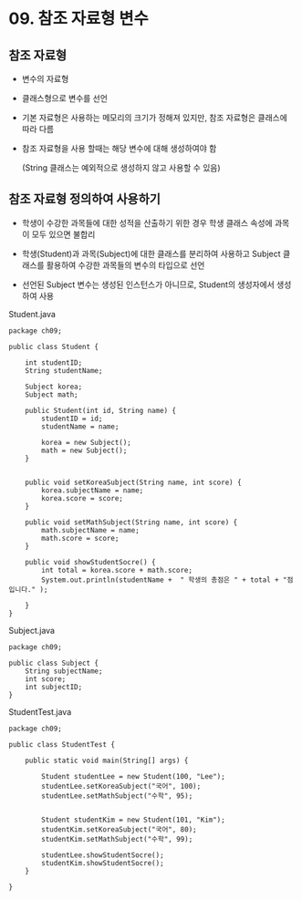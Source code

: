 # 09. 참조 자료형 변수

## 참조 자료형

- 변수의 자료형

- 클래스형으로 변수를 선언

- 기본 자료형은 사용하는 메모리의 크기가 정해져 있지만, 참조 자료형은 클래스에 따라 다름

- 참조 자료형을 사용 할때는 해당 변수에 대해 생성하여야 함 

  (String 클래스는 예외적으로 생성하지 않고 사용할 수 있음)


## 참조 자료형 정의하여 사용하기

- 학생이 수강한 과목들에 대한 성적을 산출하기 위한 경우 학생 클래스 속성에 과목이 모두 있으면 불합리
- 학생(Student)과 과목(Subject)에 대한 클래스를 분리하여 사용하고 Subject 클래스를 활용하여 수강한 과목들의 변수의 타입으로 선언

- 선언된 Subject 변수는 생성된 인스턴스가 아니므로, Student의 생성자에서 생성하여 사용

Student.java
```
package ch09;

public class Student {
	
	int studentID;
	String studentName;
	
	Subject korea;
	Subject math;
	
	public Student(int id, String name) {
		studentID = id;
		studentName = name;
		
		korea = new Subject();
		math = new Subject();
	}
	
	
	public void setKoreaSubject(String name, int score) {
		korea.subjectName = name;
		korea.score = score;
	}
	
	public void setMathSubject(String name, int score) {
		math.subjectName = name;
		math.score = score;
	}
	
	public void showStudentSocre() {
		int total = korea.score + math.score;
		System.out.println(studentName +  " 학생의 총점은 " + total + "점 입니다." );
		
	}
}
```

Subject.java
```
package ch09;

public class Subject {
	String subjectName;
	int score;
	int subjectID;
}
```

StudentTest.java
```
package ch09;

public class StudentTest {

	public static void main(String[] args) {
		
		Student studentLee = new Student(100, "Lee");
		studentLee.setKoreaSubject("국어", 100);
		studentLee.setMathSubject("수학", 95);
		
		
		Student studentKim = new Student(101, "Kim");
		studentKim.setKoreaSubject("국어", 80);
		studentKim.setMathSubject("수학", 99);
		
		studentLee.showStudentSocre();
		studentKim.showStudentSocre();
	}

}
```



